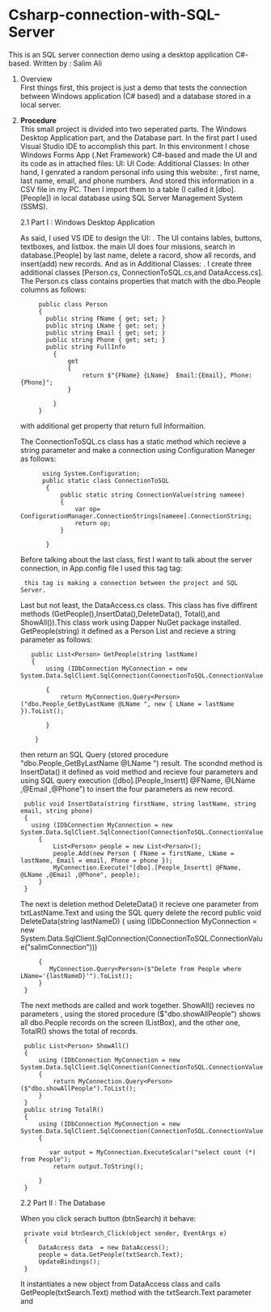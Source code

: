 # Csharp-connection-with-SQL-Server
This is an SQL server connection demo using a desktop application C#-based. Written by : Salim Ali

1. <bold>Overview</bold> <br>
      First things first, this project is just a demo that tests the connection between Windows application (C# based)
    and a database stored in a local server.

2. <strong>Procedure</strong> <br>
      This small project is divided into two seperated parts. The Windows Desktop Application part, and the Database part.
    In the first part I used Visual Studio IDE to accomplish this part. In this environment I chose Windows Forms App (.Net Framework)
    C#-based and made the UI and its code as in attached files:
        UI:
        UI Code:
        Additional Classes:
    In other hand, I genrated a random personal info using this website: , first name, last name, email, and phone numbers. And stored this 
    information in a CSV file in my PC. Then I import them to a table (I called it [dbo].[People]) in local database using SQL Server Management System (SSMS). 
    
    2.1 Part I : Windows Desktop Application
    
    As said, I used VS IDE to design the UI: . The UI contains lables, buttons, textboxes, and listbox. the main UI does four missions, search
    in database.[People] by last name, delete a racord, show all records, and insert(add) new records. And as in  Additional Classes: .
    I create three additional classes [Person.cs, ConnectionToSQL.cs,and DataAccess.cs]. The Person.cs class contains properties that match
    with the dbo.People columns as follows:
    
            public class Person
            {
              public string FName { get; set; }
              public string LName { get; set; }
              public string Email { get; set; }
              public string Phone { get; set; }
              public string FullInfo
                {
                    get
                    {
                        return $"{FName} {LName}  Email:{Email}, Phone:{Phone}"; 
                    }

                }
            }
     with additional get property that return full Informaition. 
     
     The ConnectionToSQL.cs class has a static method which recieve a string parameter and make a connection using Configuration Maneger
     as follows:   
             
             using System.Configuration;
             public static class ConnectionToSQL
              {
                  public static string ConnectionValue(string nameee)
                  {
                      var op= ConfigurationManager.ConnectionStrings[nameee].ConnectionString;
                      return op;
                  }

              }
      Before talking about the last class, first I want to talk about the server connection, in App.config file I used this tag <xml> tag:
        <connectionStrings>
            <add name="salimConnection" connectionString="Server=.;         // Dot means that the connection is with a local server
            Database=SampleDB;Trusted_Connection=True;"
            providerName="System.Data.SqlClient" />
        </connectionStrings>
        
        this tag is making a connection between the project and SQL Server.
        
      Last but not least, the DataAccess.cs class. This class has five diffirent methods (GetPeople(),InsertData(),DeleteData(),
      Total(),and ShowAll()).This class work using Dapper NuGet package installed.
      GetPeople(string) it defined as a Person List and recieve a string parameter as follows:
     
          public List<Person> GetPeople(string lastName)
          {
              using (IDbConnection MyConnection = new System.Data.SqlClient.SqlConnection(ConnectionToSQL.ConnectionValue("salimConnection")))

              {
                  return MyConnection.Query<Person>("dbo.People_GetByLastName @LName ", new { LName = lastName }).ToList();

              }

           }
      then return an SQL Query (stored procedure "dbo.People_GetByLastName @LName ") result.
      The scondnd method is InsertData() it defined as void method and recieve four parameters and using SQL query execution
      ([dbo].[People_Insertt] @FName, @LName ,@Email ,@Phone") to insert the four parameters as new record.

        public void InsertData(string firstName, string lastName, string email, string phone)
        {
          using (IDbConnection MyConnection = new System.Data.SqlClient.SqlConnection(ConnectionToSQL.ConnectionValue("salimConnection")))
            {
                List<Person> people = new List<Person>();
                people.Add(new Person { FName = firstName, LName = lastName, Email = email, Phone = phone });
                MyConnection.Execute("[dbo].[People_Insertt] @FName, @LName ,@Email ,@Phone", people);
            }
        }
      The next is deletion method DeleteData() it recieve one parameter from txtLastName.Text and using the SQL query delete the record
        public void DeleteData(string lastNameD)
        {
            using (IDbConnection MyConnection = new System.Data.SqlClient.SqlConnection(ConnectionToSQL.ConnectionValue("salimConnection")))

            {
               MyConnection.Query<Person>($"Delete from People where LName='{lastNameD}'").ToList();
            }
        }

      The next methods are called and work together. ShowAll() recieves no parameters , using the stored procedure ($"dbo.showAllPeople")
      shows all dbo.People records on the screen (ListBox), and the other one, TotalR() shows the total of records.
        
        public List<Person> ShowAll()
        {
            using (IDbConnection MyConnection = new System.Data.SqlClient.SqlConnection(ConnectionToSQL.ConnectionValue("salimConnection")))
            {
                return MyConnection.Query<Person>($"dbo.showAllPeople").ToList();
            }
        }
        public string TotalR()
        {
            using (IDbConnection MyConnection = new System.Data.SqlClient.SqlConnection(ConnectionToSQL.ConnectionValue("salimConnection")))
            {
               
               var output = MyConnection.ExecuteScalar("select count (*) from People");
                return output.ToString();
               
            }
        }

        
    
    2.2 Part II : The Database
    
    
    
    
    When you click serach
    button (btnSearch) it behave:
    
        private void btnSearch_Click(object sender, EventArgs e)
        {
            DataAccess data  = new DataAccess();
            people = data.GetPeople(txtSearch.Text);
            UpdateBindings();
        }
     It instantiates a new object from DataAccess class and calls GetPeople(txtSearch.Text) method with the txtSearch.Text parameter and
